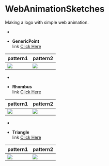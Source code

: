 # WebAnimationSketches
Making a logo with simple web animation.

-

- __GenericPoint__  
link [Click Here](http://ShiraishiKakuya.github.io/WebAnimationSketches/GenericPoints/)  

|pattern1|pattern2|
|---|---|
|![](https://raw.githubusercontent.com/ShiraishiKakuya/WebAnimationSketches/master/GenericPoints/img/01.png)|![](https://raw.githubusercontent.com/ShiraishiKakuya/WebAnimationSketches/master/GenericPoints/img/02.png)|

-

- __Rhombus__  
link [Click Here](http://ShiraishiKakuya.github.io/WebAnimationSketches/Rhombus/)  

|pattern1|pattern2|
|---|---|
|![](https://raw.githubusercontent.com/ShiraishiKakuya/WebAnimationSketches/master/Rhombus/img/02.png)|![](https://raw.githubusercontent.com/ShiraishiKakuya/WebAnimationSketches/master/Rhombus/img/01.png)|

-

- __Triangle__  
link [Click Here](http://ShiraishiKakuya.github.io/WebAnimationSketches/Triangle/)  

|pattern1|pattern2|
|---|---|
|![](https://raw.githubusercontent.com/ShiraishiKakuya/WebAnimationSketches/master/Triangle/img/01.png)|![](https://raw.githubusercontent.com/ShiraishiKakuya/WebAnimationSketches/master/Triangle/img/02.png)|